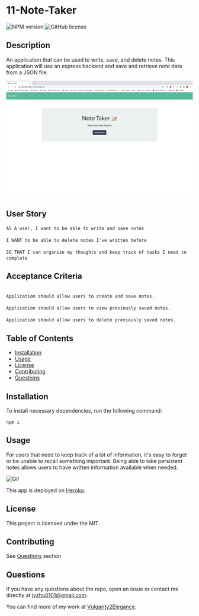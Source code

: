 # 11-Note-Taker

![NPM version](https://img.shields.io/badge/npm-6.14.4-green)
![GitHub license](https://img.shields.io/badge/License-MIT-blue.svg)

## Description

An application that can be used to write, save, and delete notes. This application will use an express backend and save and retrieve note data from a JSON file.

![screenshot](./assets/note.png)

## User Story

```
AS A user, I want to be able to write and save notes

I WANT to be able to delete notes I've written before

SO THAT I can organize my thoughts and keep track of tasks I need to complete
```

## Acceptance Criteria

```

Application should allow users to create and save notes.

Application should allow users to view previously saved notes.

Application should allow users to delete previously saved notes.
```

## Table of Contents

-   [Installation](#Installation)
-   [Usage](#Usage)
-   [License](#License)
-   [Contributing](#Contributing)
-   [Questions](#Questions)

## Installation

To install necessary dependencies, run the following command:

```
npm i
```

## Usage

For users that need to keep track of a lot of information, it's easy to forget or be unable to recall something important. Being able to take persistent notes allows users to have written information available when needed.

![Gif](./assets/note.gif)

This app is deployed on [Heroku](https://yozi-note-taker-11.herokuapp.com/).

## License

This project is licensed under the MIT.

## Contributing

See [Questions](#Questions) section

## Questions

If you have any questions about the repo, open an issue or contact me directly at jyzhu0101@gmail.com.

You can find more of my work at [Vulgarity2Elegance](https://github.com/Vulgarity2Elegance).
